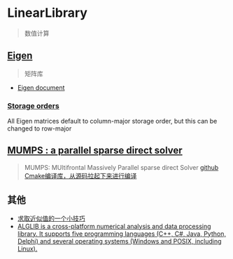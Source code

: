 # LinearLibrary
> 数值计算

## [Eigen](https://eigen.tuxfamily.org/index.php?title=Main_Page)
> 矩阵库

- [Eigen document](https://eigen.tuxfamily.org/dox/)

### [Storage orders](https://eigen.tuxfamily.org/dox/group__TopicStorageOrders.html)

All Eigen matrices default to column-major storage order, but this can be changed to row-major

## [MUMPS : a parallel sparse direct solver](https://mumps-solver.org/index.php)
> MUMPS: MUltifrontal Massively Parallel sparse direct Solver
[github Cmake编译库，从源码拉起下来进行编译](https://github.com/scivision/mumps)

## 其他
- [求取近似值的一个小技巧](https://www.johndcook.com/blog/2023/02/07/mediant-approximation-trick/)
- [ALGLIB is a cross-platform numerical analysis and data processing library. It supports five programming languages (C++, C#, Java, Python, Delphi) and several operating systems (Windows and POSIX, including Linux). ](https://www.alglib.net/)
